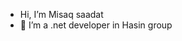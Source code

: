 - Hi, I’m Misaq saadat
- 👀 I’m a .net developer in Hasin group


<!---
misaqsaadat/misaqsaadat is a ✨ special ✨ repository because its `README.md` (this file) appears on your GitHub profile.
You can click the Preview link to take a look at your changes.
--->
